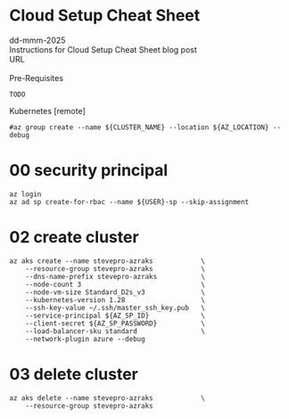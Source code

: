 # Cloud Setup Cheat Sheet
dd-mmm-2025
<br />
Instructions for Cloud Setup Cheat Sheet blog post
<br />URL
<br /><br />
Pre-Requisites
```
TODO
```

Kubernetes [remote]
```
#az group create --name ${CLUSTER_NAME} --location ${AZ_LOCATION} --debug
```

# 00	security principal
```
az login
az ad sp create-for-rbac --name ${USER}-sp --skip-assignment
```

# 02	create cluster
```
az aks create --name stevepro-azraks            \
    --resource-group stevepro-azraks            \
    --dns-name-prefix stevepro-azraks           \
    --node-count 3                              \
    --node-vm-size Standard_D2s_v3              \
    --kubernetes-version 1.28                   \
    --ssh-key-value ~/.ssh/master_ssh_key.pub   \
    --service-principal ${AZ_SP_ID}             \
    --client-secret ${AZ_SP_PASSWORD}           \
    --load-balancer-sku standard                \
    --network-plugin azure --debug
```

# 03	delete cluster
```
az aks delete --name stevepro-azraks			\
    --resource-group stevepro-azraks
```